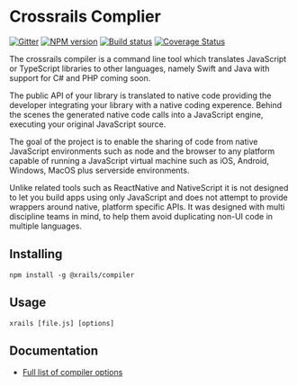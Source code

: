# Crossrails Complier
[![Gitter][gitter-image]][gitter-url]
[![NPM version][npm-image]][npm-url]
[![Build status][travis-image]][travis-url]
[![Coverage Status][coverage-image]][coverage-url]

The crossrails compiler is a command line tool which translates JavaScript or TypeScript libraries to other languages, namely Swift and Java with support for C# and PHP coming soon. 

The public API of your library is translated to native code providing the developer integrating your library with a native coding experence. Behind the scenes the generated native code calls into a JavaScript engine, executing your original JavaScript source.

The goal of the project is to enable the sharing of code from native JavaScript environments such as node and the browser to any platform capable of running a JavaScript virtual machine such as iOS, Android, Windows, MacOS plus serverside environments. 

Unlike related tools such as ReactNative and NativeScript it is not designed to let you build apps using only JavaScript and does not attempt to provide wrappers around native, platform specific APIs. It was designed with multi discipline teams in mind, to help them avoid duplicating non-UI code in multiple languages.

## Installing

```shell
npm install -g @xrails/compiler
```

## Usage

```shell
xrails [file.js] [options]  
```

## Documentation

*  [Full  list of compiler options](https://github.com/crossrails/compiler/wiki/Compiler%20Options.md)

[npm-image]: https://img.shields.io/npm/v/@cycle/core.svg
[npm-url]: https://npmjs.org/package/typings
[travis-image]: https://travis-ci.org/crossrails/compiler.svg?branch=master
[travis-url]: https://travis-ci.org/crossrails/compiler
[gitter-image]: https://badges.gitter.im/crossrails/compiler.svg
[gitter-url]: https://gitter.im/crossrails/compiler?utm_source=badge&utm_medium=badge&utm_campaign=pr-badge&utm_content=badge
[coverage-image]:https://coveralls.io/repos/github/crossrails/compiler/badge.svg?branch=master
[coverage-url]:https://coveralls.io/github/crossrails/compiler?branch=master
